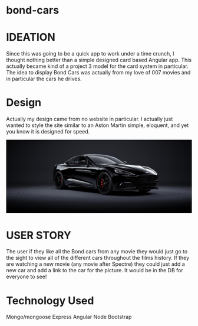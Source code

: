 # bond-cars

# IDEATION
Since this was going to be a quick app to work under a time crunch, I thought nothing better than a simple designed card based Angular app. This actually became kind of a project 3 model for the card system in particular. The idea to display Bond Cars was actually from my love of 007 movies and in particular the cars he drives.

# Design
Actually my design came from no website in particular. I actually just wanted to style the site similar to an Aston Martin simple, eloquent, and yet you know it is designed for speed.

![Aston Martin Vanquish](/images/vanquish.jpg)

# USER STORY
The user if they like all the Bond cars from any movie they would just go to the sight to view all of the different cars throughout the films history.
If they are watching a new movie (any movie after Spectre) they could just add a new car and add a link to the car for the picture. It would be in the DB for everyone to see!

# Technology Used
Mongo/mongoose
Express
Angular
Node
Bootstrap
